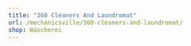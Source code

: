 ```yaml
---
title: "360 Cleaners And Laundromat"
url: /mechanicsville/360-cleaners-and-laundromat/
shop: Wäscherei
---
```


